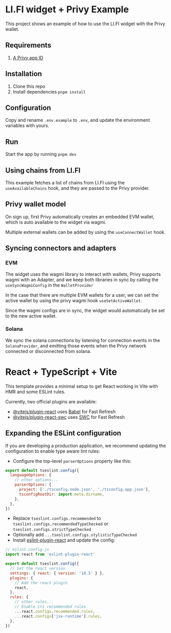 # LI.FI widget + Privy Example
This project shows an example of how to use the LI.FI widget with the Privy wallet.

## Requirements
1. [A Privy app ID]('https://dashboard.privy.io')

## Installation
1. Clone this repo
2. Install dependencies `pnpm install`

## Configuration
Copy and rename `.env.example` to `.env`, and update the environment variables with yours.

## Run
Start the app by running `pnpm dev`

## Using chains from LI.FI
This example fetches a list of chains from LI.FI using the `useAvailableChains` hook, and they are passed to the Privy provider.

## Privy wallet model
On sign up, first Privy automatically creates an embedded EVM wallet, which is auto available to the widget via wagmi.

Multiple external wallets can be added by using the `useConnectWallet` hook.

## Syncing connectors and adapters
### EVM
The widget uses the wagmi library to interact with wallets, Privy supports wagmi with an Adapter, and we keep both libraries in sync by calling the 
`useSyncWagmiConfig` in the `WalletProvider`

In the case that there are multiple EVM wallets for a user, we can set the active wallet by using the privy wagmi hook `useSetActiveWallet`.

Since the wagmi configs are in sync, the widget would automatically be set to the new active wallet.

### Solana
We sync the solana connections by listening for connection events in the `SolanaProvider`, and emitting those events when the Privy network connected or disconnected from solana.

# React + TypeScript + Vite

This template provides a minimal setup to get React working in Vite with HMR and some ESLint rules.

Currently, two official plugins are available:

- [@vitejs/plugin-react](https://github.com/vitejs/vite-plugin-react/blob/main/packages/plugin-react/README.md) uses [Babel](https://babeljs.io/) for Fast Refresh
- [@vitejs/plugin-react-swc](https://github.com/vitejs/vite-plugin-react-swc) uses [SWC](https://swc.rs/) for Fast Refresh

## Expanding the ESLint configuration

If you are developing a production application, we recommend updating the configuration to enable type aware lint rules:

- Configure the top-level `parserOptions` property like this:

```js
export default tseslint.config({
  languageOptions: {
    // other options...
    parserOptions: {
      project: ['./tsconfig.node.json', './tsconfig.app.json'],
      tsconfigRootDir: import.meta.dirname,
    },
  },
})
```

- Replace `tseslint.configs.recommended` to `tseslint.configs.recommendedTypeChecked` or `tseslint.configs.strictTypeChecked`
- Optionally add `...tseslint.configs.stylisticTypeChecked`
- Install [eslint-plugin-react](https://github.com/jsx-eslint/eslint-plugin-react) and update the config:

```js
// eslint.config.js
import react from 'eslint-plugin-react'

export default tseslint.config({
  // Set the react version
  settings: { react: { version: '18.3' } },
  plugins: {
    // Add the react plugin
    react,
  },
  rules: {
    // other rules...
    // Enable its recommended rules
    ...react.configs.recommended.rules,
    ...react.configs['jsx-runtime'].rules,
  },
})
```
